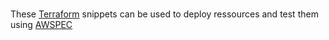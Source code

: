 #
These [Terraform](https://terraform.io) snippets can be used to deploy ressources and test them using [AWSPEC](https://github.com/k1LoW/awspec)
